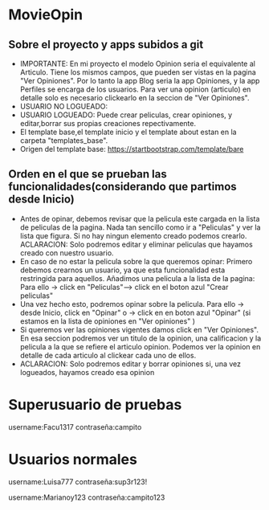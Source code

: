 # MovieOpin

## Sobre el proyecto y apps subidos a git
+ IMPORTANTE: En mi proyecto el modelo Opinion seria el equivalente al Articulo. Tiene los mismos campos, que pueden ser vistas en la pagina "Ver Opiniones". Por lo tanto la app Blog seria la app Opiniones, y la app Perfiles se encarga de los usuarios. Para ver una opinion (articulo) en detalle solo es necesario clickearlo en la seccion de "Ver Opiniones".
+ USUARIO NO LOGUEADO: 
+ USUARIO LOGUEADO: Puede crear peliculas, crear opiniones, y editar,borrar sus propias creaciones repectivamente. 
+ El template base,el template inicio y el template about estan en la carpeta "templates_base".
+ Origen del template base: https://startbootstrap.com/template/bare


## Orden en el que se prueban las funcionalidades(considerando que partimos desde Inicio)
+ Antes de opinar, debemos revisar que la pelicula este cargada en la lista de peliculas de la pagina.
Nada tan sencillo como ir a "Peliculas" y ver la lista que figura. Si no hay ningun elemento creado podemos crearlo. ACLARACION: Solo podremos editar y eliminar peliculas que hayamos creado con nuestro usuario.
+ En caso de no estar la pelicula sobre la que queremos opinar:
Primero debemos crearnos un usuario, ya que esta funcionalidad esta restringida para aquellos.
Añadimos una pelicula a la lista de la pagina:
Para ello -> click en "Peliculas"--> click en el boton azul "Crear peliculas"
+ Una vez hecho esto, podremos opinar sobre la pelicula.
Para ello -> desde Inicio, click en "Opinar" o -> click en en boton azul "Opinar" (si estamos en la lista de opiniones en "Ver opiniones" )
+ Si queremos ver las opiniones vigentes damos click en "Ver Opiniones". En esa seccion podremos ver un titulo de la opinion, una calificacion y la pelicula a la que se refiere el articulo opinion. Podemos ver la opinion en detalle de cada articulo al clickear cada uno de ellos.
+ ACLARACION: Solo podremos editar y borrar opiniones si, una vez logueados, hayamos creado esa opinion






# Superusuario de pruebas
username:Facu1317
contraseña:campito

# Usuarios normales
username:Luisa777
contraseña:sup3r123!

username:Marianoy123
contraseña:campito123